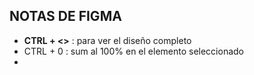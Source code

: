 ## NOTAS DE FIGMA

- **CTRL + <>** :   para ver el diseño completo
- CTRL + 0 : sum al 100% en el elemento seleccionado
- 

```

```

